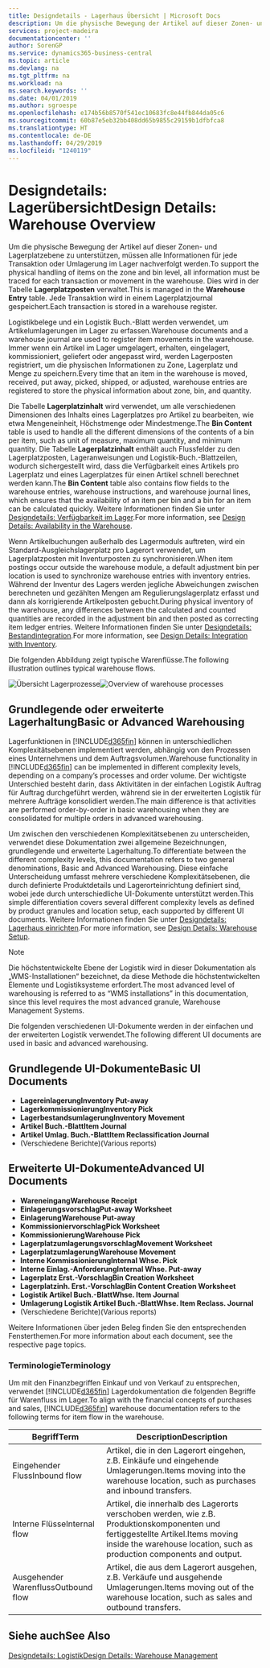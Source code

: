 ```yaml
---
title: Designdetails - Lagerhaus Übersicht | Microsoft Docs
description: Um die physische Bewegung der Artikel auf dieser Zonen- und Lagerplatzebene zu unterstützen, müssen alle Informationen für jede Transaktion oder Umlagerung im Lager nachverfolgt werden. Dies wird in der Tabelle **Lagerplatzposten** verwaltet. Jede Transaktion wird in einem Lagerplatzjournal gespeichert.
services: project-madeira
documentationcenter: ''
author: SorenGP
ms.service: dynamics365-business-central
ms.topic: article
ms.devlang: na
ms.tgt_pltfrm: na
ms.workload: na
ms.search.keywords: ''
ms.date: 04/01/2019
ms.author: sgroespe
ms.openlocfilehash: e174b56b8570f541ec10683fc8e44fb844da05c6
ms.sourcegitcommit: 60b87e5eb32bb408dd65b9855c29159b1dfbfca8
ms.translationtype: HT
ms.contentlocale: de-DE
ms.lasthandoff: 04/29/2019
ms.locfileid: "1240119"
---
```

# <a name="design-details-warehouse-overview"></a><span data-ttu-id="7ae44-105">Designdetails: Lagerübersicht</span><span class="sxs-lookup"><span data-stu-id="7ae44-105">Design Details: Warehouse Overview</span></span>
<span data-ttu-id="7ae44-106">Um die physische Bewegung der Artikel auf dieser Zonen- und Lagerplatzebene zu unterstützen, müssen alle Informationen für jede Transaktion oder Umlagerung im Lager nachverfolgt werden.</span><span class="sxs-lookup"><span data-stu-id="7ae44-106">To support the physical handling of items on the zone and bin level, all information must be traced for each transaction or movement in the warehouse.</span></span> <span data-ttu-id="7ae44-107">Dies wird in der Tabelle **Lagerplatzposten** verwaltet.</span><span class="sxs-lookup"><span data-stu-id="7ae44-107">This is managed in the **Warehouse Entry** table.</span></span> <span data-ttu-id="7ae44-108">Jede Transaktion wird in einem Lagerplatzjournal gespeichert.</span><span class="sxs-lookup"><span data-stu-id="7ae44-108">Each transaction is stored in a warehouse register.</span></span>  

<span data-ttu-id="7ae44-109">Logistikbelege und ein Logistik Buch.-Blatt werden verwendet, um Artikelumlagerungen im Lager zu erfassen.</span><span class="sxs-lookup"><span data-stu-id="7ae44-109">Warehouse documents and a warehouse journal are used to register item movements in the warehouse.</span></span> <span data-ttu-id="7ae44-110">Immer wenn ein Artikel im Lager umgelagert, erhalten, eingelagert, kommissioniert, geliefert oder angepasst wird, werden Lagerposten registriert, um die physischen Informationen zu Zone, Lagerplatz und Menge zu speichern.</span><span class="sxs-lookup"><span data-stu-id="7ae44-110">Every time that an item in the warehouse is moved, received, put away, picked, shipped, or adjusted, warehouse entries are registered to store the physical information about zone, bin, and quantity.</span></span>

<span data-ttu-id="7ae44-111">Die Tabelle **Lagerplatzinhalt** wird verwendet, um alle verschiedenen Dimensionen des Inhalts eines Lagerplatzes pro Artikel zu bearbeiten, wie etwa Mengeneinheit, Höchstmenge oder Mindestmenge.</span><span class="sxs-lookup"><span data-stu-id="7ae44-111">The **Bin Content** table is used to handle all the different dimensions of the contents of a bin per item, such as unit of measure, maximum quantity, and minimum quantity.</span></span> <span data-ttu-id="7ae44-112">Die Tabelle **Lagerplatzinhalt** enthält auch Flussfelder zu den Lagerplatzposten, Lageranweisungen und Logistik-Buch.-Blattzeilen, wodurch sichergestellt wird, dass die Verfügbarkeit eines Artikels pro Lagerplatz und eines Lagerplatzes für einen Artikel schnell berechnet werden kann.</span><span class="sxs-lookup"><span data-stu-id="7ae44-112">The **Bin Content** table also contains flow fields to the warehouse entries, warehouse instructions, and warehouse journal lines, which ensures that the availability of an item per bin and a bin for an item can be calculated quickly.</span></span> <span data-ttu-id="7ae44-113">Weitere Informationen finden Sie unter [Designdetails: Verfügbarkeit im Lager](design-details-availability-in-the-warehouse.md).</span><span class="sxs-lookup"><span data-stu-id="7ae44-113">For more information, see [Design Details: Availability in the Warehouse](design-details-availability-in-the-warehouse.md).</span></span>  

<span data-ttu-id="7ae44-114">Wenn Artikelbuchungen außerhalb des Lagermoduls auftreten, wird ein Standard-Ausgleichslagerplatz pro Lagerort verwendet, um Lagerplatzposten mit Inventurposten zu synchronisieren.</span><span class="sxs-lookup"><span data-stu-id="7ae44-114">When item postings occur outside the warehouse module, a default adjustment bin per location is used to synchronize warehouse entries with inventory entries.</span></span> <span data-ttu-id="7ae44-115">Während der Inventur des Lagers werden jegliche Abweichungen zwischen berechneten und gezählten Mengen am Regulierungslagerplatz erfasst und dann als korrigierende Artikelposten gebucht.</span><span class="sxs-lookup"><span data-stu-id="7ae44-115">During physical inventory of the warehouse, any differences between the calculated and counted quantities are recorded in the adjustment bin and then posted as correcting item ledger entries.</span></span> <span data-ttu-id="7ae44-116">Weitere Informationen finden Sie unter [Designdetails: Bestandintegration](design-details-integration-with-inventory.md).</span><span class="sxs-lookup"><span data-stu-id="7ae44-116">For more information, see [Design Details: Integration with Inventory](design-details-integration-with-inventory.md).</span></span>  

<span data-ttu-id="7ae44-117">Die folgenden Abbildung zeigt typische Warenflüsse.</span><span class="sxs-lookup"><span data-stu-id="7ae44-117">The following illustration outlines typical warehouse flows.</span></span>  

<span data-ttu-id="7ae44-118">![Übersicht Lagerprozesse](media/design_details_warehouse_management_overview.png "Übersicht Lagerprozesse")</span><span class="sxs-lookup"><span data-stu-id="7ae44-118">![Overview of warehouse processes](media/design_details_warehouse_management_overview.png "Overview of warehouse processes")</span></span>  

## <a name="basic-or-advanced-warehousing"></a><span data-ttu-id="7ae44-119">Grundlegende oder erweiterte Lagerhaltung</span><span class="sxs-lookup"><span data-stu-id="7ae44-119">Basic or Advanced Warehousing</span></span>  
<span data-ttu-id="7ae44-120">Lagerfunktionen in [!INCLUDE[d365fin](includes/d365fin_md.md)] können in unterschiedlichen Komplexitätsebenen implementiert werden, abhängig von den Prozessen eines Unternehmens und dem Auftragsvolumen.</span><span class="sxs-lookup"><span data-stu-id="7ae44-120">Warehouse functionality in [!INCLUDE[d365fin](includes/d365fin_md.md)] can be implemented in different complexity levels, depending on a company’s processes and order volume.</span></span> <span data-ttu-id="7ae44-121">Der wichtigste Unterschied besteht darin, dass Aktivitäten in der einfachen Logistik Auftrag für Auftrag durchgeführt werden, während sie in der erweiterten Logistik für mehrere Aufträge konsolidiert werden.</span><span class="sxs-lookup"><span data-stu-id="7ae44-121">The main difference is that activities are performed order-by-order in basic warehousing when they are consolidated for multiple orders in advanced warehousing.</span></span>  

 <span data-ttu-id="7ae44-122">Um zwischen den verschiedenen Komplexitätsebenen zu unterscheiden, verwendet diese Dokumentation zwei allgemeine Bezeichnungen, grundlegende und erweiterte Lagerhaltung.</span><span class="sxs-lookup"><span data-stu-id="7ae44-122">To differentiate between the different complexity levels, this documentation refers to two general denominations, Basic and Advanced Warehousing.</span></span> <span data-ttu-id="7ae44-123">Diese einfache Unterscheidung umfasst mehrere verschiedene Komplexitätsebenen, die durch definierte Produktdetails und Lagerorteinrichtung definiert sind, wobei jede durch unterschiedliche UI-Dokumente unterstützt werden.</span><span class="sxs-lookup"><span data-stu-id="7ae44-123">This simple differentiation covers several different complexity levels as defined by product granules and location setup, each supported by different UI documents.</span></span> <span data-ttu-id="7ae44-124">Weitere Informationen finden Sie unter [Designdetails: Lagerhaus einrichten](design-details-warehouse-setup.md).</span><span class="sxs-lookup"><span data-stu-id="7ae44-124">For more information, see [Design Details: Warehouse Setup](design-details-warehouse-setup.md).</span></span>  

> [!NOTE]  
>  <span data-ttu-id="7ae44-125">Die höchstentwickelte Ebene der Logistik wird in dieser Dokumentation als „WMS-Installationen“ bezeichnet, da diese Methode die höchstentwickelten Elemente und Logistiksysteme erfordert.</span><span class="sxs-lookup"><span data-stu-id="7ae44-125">The most advanced level of warehousing is referred to as “WMS installations” in this documentation, since this level requires the most advanced granule, Warehouse Management Systems.</span></span>  

 <span data-ttu-id="7ae44-126">Die folgenden verschiedenen UI-Dokumente werden in der einfachen und der erweiterten Logistik verwendet.</span><span class="sxs-lookup"><span data-stu-id="7ae44-126">The following different UI documents are used in basic and advanced warehousing.</span></span>  

## <a name="basic-ui-documents"></a><span data-ttu-id="7ae44-127">Grundlegende UI-Dokumente</span><span class="sxs-lookup"><span data-stu-id="7ae44-127">Basic UI Documents</span></span>  

-   <span data-ttu-id="7ae44-128">**Lagereinlagerung**</span><span class="sxs-lookup"><span data-stu-id="7ae44-128">**Inventory Put-away**</span></span>  
-   <span data-ttu-id="7ae44-129">**Lagerkommissionierung**</span><span class="sxs-lookup"><span data-stu-id="7ae44-129">**Inventory Pick**</span></span>  
-   <span data-ttu-id="7ae44-130">**Lagerbestandsumlagerung**</span><span class="sxs-lookup"><span data-stu-id="7ae44-130">**Inventory Movement**</span></span>  
-   <span data-ttu-id="7ae44-131">**Artikel Buch.-Blatt**</span><span class="sxs-lookup"><span data-stu-id="7ae44-131">**Item Journal**</span></span>  
-   <span data-ttu-id="7ae44-132">**Artikel Umlag. Buch.-Blatt**</span><span class="sxs-lookup"><span data-stu-id="7ae44-132">**Item Reclassification Journal**</span></span>  
-   <span data-ttu-id="7ae44-133">(Verschiedene Berichte)</span><span class="sxs-lookup"><span data-stu-id="7ae44-133">(Various reports)</span></span>  

## <a name="advanced-ui-documents"></a><span data-ttu-id="7ae44-134">Erweiterte UI-Dokumente</span><span class="sxs-lookup"><span data-stu-id="7ae44-134">Advanced UI Documents</span></span>  

-   <span data-ttu-id="7ae44-135">**Wareneingang**</span><span class="sxs-lookup"><span data-stu-id="7ae44-135">**Warehouse Receipt**</span></span>  
-   <span data-ttu-id="7ae44-136">**Einlagerungsvorschlag**</span><span class="sxs-lookup"><span data-stu-id="7ae44-136">**Put-away Worksheet**</span></span>  
-   <span data-ttu-id="7ae44-137">**Einlagerung**</span><span class="sxs-lookup"><span data-stu-id="7ae44-137">**Warehouse Put-away**</span></span>  
-   <span data-ttu-id="7ae44-138">**Kommissioniervorschlag**</span><span class="sxs-lookup"><span data-stu-id="7ae44-138">**Pick Worksheet**</span></span>  
-   <span data-ttu-id="7ae44-139">**Kommissionierung**</span><span class="sxs-lookup"><span data-stu-id="7ae44-139">**Warehouse Pick**</span></span>  
-   <span data-ttu-id="7ae44-140">**Lagerplatzumlagerungsvorschlag**</span><span class="sxs-lookup"><span data-stu-id="7ae44-140">**Movement Worksheet**</span></span>  
-   <span data-ttu-id="7ae44-141">**Lagerplatzumlagerung**</span><span class="sxs-lookup"><span data-stu-id="7ae44-141">**Warehouse Movement**</span></span>  
-   <span data-ttu-id="7ae44-142">**Interne Kommissionierung**</span><span class="sxs-lookup"><span data-stu-id="7ae44-142">**Internal Whse. Pick**</span></span>  
-   <span data-ttu-id="7ae44-143">**Interne Einlag.-Anforderung**</span><span class="sxs-lookup"><span data-stu-id="7ae44-143">**Internal Whse. Put-away**</span></span>  
-   <span data-ttu-id="7ae44-144">**Lagerplatz Erst.-Vorschlag**</span><span class="sxs-lookup"><span data-stu-id="7ae44-144">**Bin Creation Worksheet**</span></span>  
-   <span data-ttu-id="7ae44-145">**Lagerplatzinh. Erst.-Vorschlag**</span><span class="sxs-lookup"><span data-stu-id="7ae44-145">**Bin Content Creation Worksheet**</span></span>  
-   <span data-ttu-id="7ae44-146">**Logistik Artikel Buch.-Blatt**</span><span class="sxs-lookup"><span data-stu-id="7ae44-146">**Whse. Item Journal**</span></span>  
-   <span data-ttu-id="7ae44-147">**Umlagerung Logistik Artikel Buch.-Blatt**</span><span class="sxs-lookup"><span data-stu-id="7ae44-147">**Whse. Item Reclass. Journal**</span></span>  
-   <span data-ttu-id="7ae44-148">(Verschiedene Berichte)</span><span class="sxs-lookup"><span data-stu-id="7ae44-148">(Various reports)</span></span>  

<span data-ttu-id="7ae44-149">Weitere Informationen über jeden Beleg finden Sie den entsprechenden Fensterthemen.</span><span class="sxs-lookup"><span data-stu-id="7ae44-149">For more information about each document, see the respective page topics.</span></span>  

### <a name="terminology"></a><span data-ttu-id="7ae44-150">Terminologie</span><span class="sxs-lookup"><span data-stu-id="7ae44-150">Terminology</span></span>  
<span data-ttu-id="7ae44-151">Um mit den Finanzbegriffen Einkauf und von Verkauf zu entsprechen, verwendet [!INCLUDE[d365fin](includes/d365fin_md.md)] Lagerdokumentation die folgenden Begriffe für Warenfluss im Lager.</span><span class="sxs-lookup"><span data-stu-id="7ae44-151">To align with the financial concepts of purchases and sales, [!INCLUDE[d365fin](includes/d365fin_md.md)] warehouse documentation refers to the following terms for item flow in the warehouse.</span></span>  

|<span data-ttu-id="7ae44-152">Begriff</span><span class="sxs-lookup"><span data-stu-id="7ae44-152">Term</span></span>|<span data-ttu-id="7ae44-153">Description</span><span class="sxs-lookup"><span data-stu-id="7ae44-153">Description</span></span>|  
|----------|---------------------------------------|  
|<span data-ttu-id="7ae44-154">Eingehender Fluss</span><span class="sxs-lookup"><span data-stu-id="7ae44-154">Inbound flow</span></span>|<span data-ttu-id="7ae44-155">Artikel, die in den Lagerort eingehen, z.B. Einkäufe und eingehende Umlagerungen.</span><span class="sxs-lookup"><span data-stu-id="7ae44-155">Items moving into the warehouse location, such as purchases and inbound transfers.</span></span>|  
|<span data-ttu-id="7ae44-156">Interne Flüsse</span><span class="sxs-lookup"><span data-stu-id="7ae44-156">Internal flow</span></span>|<span data-ttu-id="7ae44-157">Artikel, die innerhalb des Lagerorts verschoben werden, wie z.B. Produktionskomponenten und fertiggestellte Artikel.</span><span class="sxs-lookup"><span data-stu-id="7ae44-157">Items moving inside the warehouse location, such as production components and output.</span></span>|  
|<span data-ttu-id="7ae44-158">Ausgehender Warenfluss</span><span class="sxs-lookup"><span data-stu-id="7ae44-158">Outbound flow</span></span>|<span data-ttu-id="7ae44-159">Artikel, die aus dem Lagerort ausgehen, z.B. Verkäufe und ausgehende Umlagerungen.</span><span class="sxs-lookup"><span data-stu-id="7ae44-159">Items moving out of the warehouse location, such as sales and outbound transfers.</span></span>|  

## <a name="see-also"></a><span data-ttu-id="7ae44-160">Siehe auch</span><span class="sxs-lookup"><span data-stu-id="7ae44-160">See Also</span></span>  
 [<span data-ttu-id="7ae44-161">Designdetails: Logistik</span><span class="sxs-lookup"><span data-stu-id="7ae44-161">Design Details: Warehouse Management</span></span>](design-details-warehouse-management.md)

